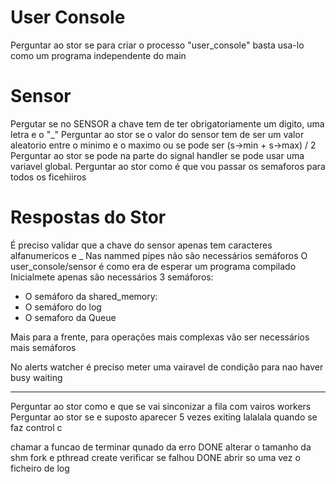 # User Console
Perguntar ao stor se para criar o processo "user_console" basta usa-lo como um programa independente do main

# Sensor
Pergutar se no SENSOR a chave tem de ter obrigatoriamente um digito, uma letra e o "_"
Perguntar ao stor se o valor do sensor tem de ser um valor aleatorio entre o minimo e o maximo ou se pode ser (s->min + s->max) / 2
Perguntar ao stor se pode na parte do signal handler se pode usar uma variavel global.
Perguntar ao stor como é que vou passar os semaforos para todos os ficehiiros




# Respostas do Stor
É preciso validar que a chave do sensor apenas tem caracteres alfanumericos e _
Nas nammed pipes não são necessários semáforos
O user_console/sensor é como era de esperar um programa compilado
Inicialmete apenas são necessários 3 semáforos:

- O semáforo da shared_memory:
- O semáforo do log
- O semaforo da Queue

Mais para a frente, para operações mais complexas vão ser necessários mais semáforos

No alerts watcher é preciso meter uma vairavel de condição para nao haver busy waiting


---------------------------------------------

Perguntar ao stor como e que se vai sinconizar a fila com vairos workers
Perguntar ao stor se e suposto aparecer 5 vezes exiting lalalala quando se faz control c





chamar a funcao de terminar qunado da erro DONE 
alterar o tamanho da shm
fork e pthread create verificar se falhou DONE
abrir so uma vez o ficheiro de log 